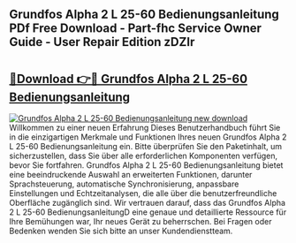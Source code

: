 ## Grundfos Alpha 2 L 25-60 Bedienungsanleitung PDf Free Download - Part-fhc Service Owner Guide - User Repair Edition zDZIr

# <h2><a href="http://df0mqe.blite.top/?on=Grundfos+Alpha+2+L+25-60+Bedienungsanleitung">🔗Download 👉🔴 Grundfos Alpha 2 L 25-60 Bedienungsanleitung</a></h2>

[![Grundfos Alpha 2 L 25-60 Bedienungsanleitung new download](https://i.imgur.com/lujVjoI.png)](http://df0mqe.blite.top/?on=Grundfos+Alpha+2+L+25-60+Bedienungsanleitung)
Willkommen zu einer neuen Erfahrung Dieses Benutzerhandbuch führt Sie in die einzigartigen Merkmale und Funktionen Ihres neuen Grundfos Alpha 2 L 25-60 Bedienungsanleitung ein. Bitte überprüfen Sie den Paketinhalt, um sicherzustellen, dass Sie über alle erforderlichen Komponenten verfügen, bevor Sie fortfahren. Grundfos Alpha 2 L 25-60 Bedienungsanleitung bietet eine beeindruckende Auswahl an erweiterten Funktionen, darunter Sprachsteuerung, automatische Synchronisierung, anpassbare Einstellungen und Echtzeitanalysen, die alle über die benutzerfreundliche Oberfläche zugänglich sind. Wir vertrauen darauf, dass das Grundfos Alpha 2 L 25-60 BedienungsanleitungD eine genaue und detaillierte Ressource für Ihre Bemühungen war, Ihr neues Gerät zu beherrschen. Bei Fragen oder Bedenken wenden Sie sich bitte an unser Kundendienstteam.
